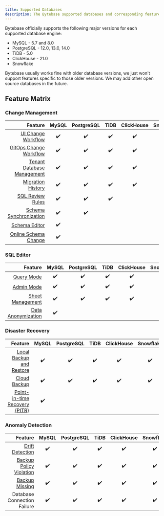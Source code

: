```yaml
---
title: Supported Databases
description: The Bytebase supported databases and corresponding feature matrix
---
```


Bytebase officially supports the following major versions for each supported database engine:

- MySQL - 5.7 and 8.0
- PostgreSQL - 12.0, 13.0, 14.0
- TiDB - 5.0
- ClickHouse - 21.0
- Snowflake

Bytebase usually works fine with older database versions, we just won't support features specific to those older versions. We may add other open source databases in the future.

## Feature Matrix

### Change Management

|                                                                         Feature | MySQL | PostgreSQL | TiDB | ClickHouse | Snowflake |
| ------------------------------------------------------------------------------: | :---: | :--------: | :--: | :--------: | :-------: |
|            [UI Change Workflow](/docs/change-database/change-workflow/overview) |  ✔️   |     ✔️     |  ✔️  |     ✔️     |    ✔️     |
|                        [GitOps Change Workflow](/docs/vcs-integration/overview) |  ✔️   |     ✔️     |  ✔️  |     ✔️     |    ✔️     |
|         [Tenant Database Management](/docs/tenant-database-management/overview) |  ✔️   |     ✔️     |  ✔️  |     ✔️     |    ✔️     |
|                    [Migration History](/docs/change-database/migration-history) |  ✔️   |     ✔️     |  ✔️  |     ✔️     |    ✔️     |
|                      [SQL Review Rules](/docs/sql-review/review-rules/overview) |  ✔️   |     ✔️     |  ✔️  |            |           |
|              [Schema Synchronization](/docs/change-database/synchronize-schema) |  ✔️   |     ✔️     |      |            |           |
|                            [Schema Editor](/docs/change-database/schema-editor) |  ✔️   |            |      |            |           |
| [Online Schema Change](/docs/change-database/online-schema-migration-for-mysql) |  ✔️   |            |      |            |           |

### SQL Editor

|                                                 Feature | MySQL | PostgreSQL | TiDB | ClickHouse | Snowflake |
| ------------------------------------------------------: | :---: | :--------: | :--: | :--------: | :-------: |
|              [Query Mode](/docs/sql-editor/run-queries) |  ✔️   |     ✔️     |  ✔️  |     ✔️     |    ✔️     |
|               [Admin Mode](/docs/sql-editor/admin-mode) |  ✔️   |     ✔️     |  ✔️  |     ✔️     |    ✔️     |
| [Sheet Management](/docs/sql-editor/manage-sql-scripts) |  ✔️   |     ✔️     |  ✔️  |     ✔️     |    ✔️     |
|   [Data Anonymization](/docs/sql-editor/anonymize-data) |  ✔️   |            |      |            |           |

### Disaster Recovery

|                                                                                   Feature | MySQL | PostgreSQL | TiDB | ClickHouse | Snowflake |
| ----------------------------------------------------------------------------------------: | :---: | :--------: | :--: | :--------: | :-------: |
|      [Local Backup and Restore](/docs/disaster-recovery/backup-restore-database/overview) |  ✔️   |     ✔️     |  ✔️  |     ✔️     |    ✔️     |
|              [Cloud Backup](/docs/disaster-recovery/backup-restore-database/cloud-backup) |  ✔️   |     ✔️     |  ✔️  |     ✔️     |    ✔️     |
| [Point-in-time Recovery (PITR)](/docs/disaster-recovery/point-in-time-recovery-for-mysql) |  ✔️   |            |      |            |           |

### Anomaly Detection

|                                                                                   Feature | MySQL | PostgreSQL | TiDB | ClickHouse | Snowflake |
| ----------------------------------------------------------------------------------------: | :---: | :--------: | :--: | :--------: | :-------: |
|                                [Drift Detection](/docs/anomaly-detection/drift-detection) |  ✔️   |     ✔️     |  ✔️  |     ✔️     |    ✔️     |
| [Backup Policy Violation](/docs/administration/environment-policy/backup-schedule-policy) |  ✔️   |     ✔️     |  ✔️  |     ✔️     |    ✔️     |
|                  [Backup Missing](/docs/disaster-recovery/backup-restore-database/backup) |  ✔️   |     ✔️     |  ✔️  |     ✔️     |    ✔️     |
|                                                               Database Connection Failure |  ✔️   |     ✔️     |  ✔️  |     ✔️     |    ✔️     |
